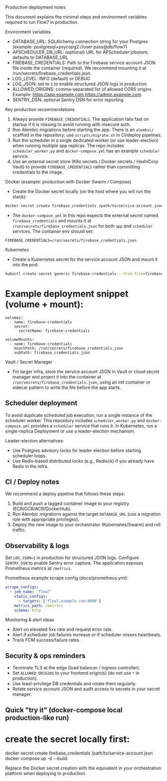 Production deployment notes

This document explains the minimal steps and environment variables required to run Flow7 in production.

Environment variables
- DATABASE_URL: SQLAlchemy connection string for your Postgres (example: postgresql+psycopg2://user:pass@db/flow7)
- APSCHEDULER_DB_URL: (optional) URL for APScheduler jobstore; defaults to DATABASE_URL
- FIREBASE_CREDENTIALS: Path to the Firebase service account JSON file inside the container (required). We recommend mounting it at /run/secrets/firebase_credentials.json.
- LOG_LEVEL: INFO (default) or DEBUG
- LOG_JSON: set to `1` to enable structured JSON logs in production
- ALLOWED_ORIGINS: comma-separated list of allowed CORS origins. Example: https://app.example.com,https://admin.example.com
- SENTRY_DSN: optional Sentry DSN for error reporting

Key production recommendations
1. Always provide `FIREBASE_CREDENTIALS`. The application fails fast on startup if it is missing to avoid running with insecure auth.
2. Run Alembic migrations before starting the app. There is an `alembic/` scaffold in the repository; use `scripts/migrate.sh` in CI/deploy pipelines.
3. Run the scheduler in a single dedicated worker (or use leader-election) when running multiple app replicas. The repo includes `scheduler_worker.py` and `docker-compose.yml` has an example `scheduler` service.
4. Use an external secret store (K8s secrets / Docker secrets / HashiCorp Vault) to provide `FIREBASE_CREDENTIALS` rather than committing credentials to the image.

Docker (example: production with Docker Swarm / Compose)
- Create the Docker secret locally (on the host where you will run the stack):

```bash
docker secret create firebase_credentials /path/to/service-account.json
```

- The `docker-compose.yml` in this repo expects the external secret named `firebase_credentials` and mounts it at `/run/secrets/firebase_credentials.json` for both `app` and `scheduler` services. The container env should set:

```
FIREBASE_CREDENTIALS=/run/secrets/firebase_credentials.json
```

Kubernetes
- Create a Kubernetes secret for the service account JSON and mount it into the pod:

```bash
kubectl create secret generic firebase-credentials --from-file=firebase_credentials.json=/path/to/service-account.json -n your-namespace
```

# Example deployment snippet (volume + mount):
```
volumes:
  - name: firebase-credentials
    secret:
      secretName: firebase-credentials

volumeMounts:
  - name: firebase-credentials
    mountPath: /run/secrets/firebase_credentials.json
    subPath: firebase_credentials.json
```

Vault / Secret Manager
- For larger infra, store the service account JSON in Vault or cloud secret manager and project it into the container at `/run/secrets/firebase_credentials.json`, using an init container or sidecar pattern to write the file before the app starts.

Scheduler deployment
--------------------
To avoid duplicate scheduled job execution, run a single instance of the scheduler worker. This repository includes `scheduler_worker.py` and `docker-compose.yml` provides a `scheduler` service that runs it. In Kubernetes, run a single-replica Deployment or use a leader-election mechanism.

Leader-election alternatives:
- Use Postgres advisory locks for leader election before starting scheduler loops.
- Use Redis-based distributed locks (e.g., Redlock) if you already have Redis in the infra.

CI / Deploy notes
-----------------
We recommend a deploy pipeline that follows these steps:

1. Build and push a tagged container image to your registry (ECR/GCR/ACR/DockerHub).
2. Run Alembic migrations against the target `DATABASE_URL` (use a migration role with appropriate privileges).
3. Deploy the new image to your orchestrator (Kubernetes/Swarm) and roll traffic.

Observability & logs
--------------------
Set `LOG_JSON=1` in production for structured JSON logs. Configure `SENTRY_DSN` to enable Sentry error capture. The application exposes Prometheus metrics at `/metrics`.

Prometheus example scrape config (docs/prometheus.yml):

```yaml
scrape_configs:
  - job_name: 'flow7'
    static_configs:
      - targets: ['flow7.example.com:8000']
    metrics_path: /metrics
    scheme: http
```

Monitoring & alert ideas
- Alert on elevated 5xx rate and request error rate.
- Alert if scheduler job failures increase or if scheduler misses heartbeats.
- Track FCM success/failure rates.

Security & ops reminders
------------------------
- Terminate TLS at the edge (load balancer / ingress controller).
- Set `ALLOWED_ORIGINS` to your frontend origin(s) (do not use `*` in production).
- Use least-privilege DB credentials and rotate them regularly.
- Rotate service account JSON and audit access to secrets in your secret manager.

Quick "try it" (docker-compose local production-like run)
-----------------------------------------------------
# create the secret locally first:
docker secret create firebase_credentials /path/to/service-account.json
docker compose up -d --build

Replace the Docker secret creation with the equivalent in your orchestration platform when deploying to production.
